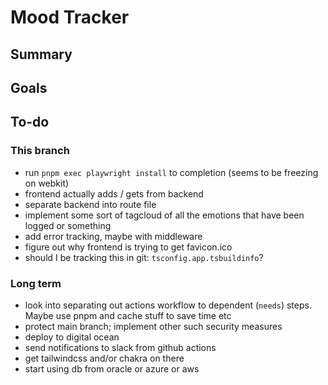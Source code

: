 # Mood Tracker

## Summary

## Goals

## To-do

### This branch

- run `pnpm exec playwright install` to completion (seems to be freezing on webkit)
- frontend actually adds / gets from backend
- separate backend into route file
- implement some sort of tagcloud of all the emotions that have been logged or something
- add error tracking, maybe with middleware
- figure out why frontend is trying to get favicon.ico
- should I be tracking this in git: `tsconfig.app.tsbuildinfo`?

### Long term

- look into separating out actions workflow to dependent (`needs`) steps. Maybe use pnpm and cache stuff to save time etc
- protect main branch; implement other such security measures
- deploy to digital ocean
- send notifications to slack from github actions
- get tailwindcss and/or chakra on there
- start using db from oracle or azure or aws
